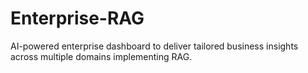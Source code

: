 # Enterprise-RAG
AI-powered enterprise dashboard to deliver tailored business insights across multiple domains implementing RAG.